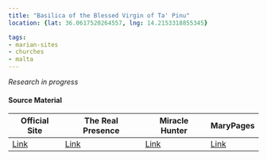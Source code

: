 ```yaml
---
title: "Basilica of the Blessed Virgin of Ta' Pinu"
location: {lat: 36.0617520264557, lng: 14.2153318855345}

tags:
- marian-sites
- churches
- malta
---
```


_Research in progress_

#### Source Material

| Official Site | The Real Presence | Miracle Hunter | MaryPages |
| --- | --- | --- | --- |
| [Link](http://www.tapinu.org/) | [Link](http://www.therealpresence.org/eucharst/misc/BVM/140_GOZO_60x96.pdf) | [Link](http://www.miraclehunter.com/marian_apparitions/approved_apparitions/tapinu/) | [Link](https://www.marypages.com/ta-pinu-malta-en.html) |


